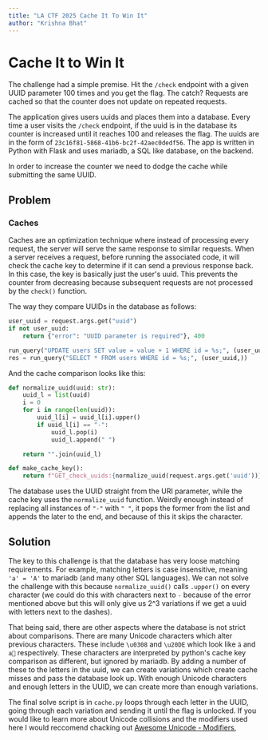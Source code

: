 ```yaml
---
title: "LA CTF 2025 Cache It To Win It"
author: "Krishna Bhat"
---
```


# Cache It to Win It
The challenge had a simple premise. Hit the `/check` endpoint with a given UUID parameter 100 times and you get the flag. The catch? Requests are cached so that the counter does not update on repeated requests. 

The application gives users uuids and places them into a database. Every time a user visits the `/check` endpoint, if the uuid is in the database its counter is increased until it reaches 100 and releases the flag. The uuids are in the form of `23c16f81-5868-41b6-bc2f-42aec0dedf56`. The app is written in Python with Flask and uses mariadb, a SQL like database, on the backend. 

In order to increase the counter we need to dodge the cache while submitting the same UUID.

## Problem
### Caches
Caches are an optimization technique where instead of processing every request, the server will serve the same response to similar requests. When a server receives a request, before running the associated code, it will check the cache key to determine if it can send a previous response back. In this case, the key is basically just the user's uuid. This prevents the counter from decreasing because subsequent requests are not processed by the `check()` function. 


The way they compare UUIDs in the database as follows:
```python
user_uuid = request.args.get("uuid")
if not user_uuid:
    return {"error": "UUID parameter is required"}, 400

run_query("UPDATE users SET value = value + 1 WHERE id = %s;", (user_uuid,))
res = run_query("SELECT * FROM users WHERE id = %s;", (user_uuid,))
```
And the cache comparison looks like this:
```python
def normalize_uuid(uuid: str):
    uuid_l = list(uuid)
    i = 0
    for i in range(len(uuid)):
        uuid_l[i] = uuid_l[i].upper()
        if uuid_l[i] == "-":
            uuid_l.pop(i)
            uuid_l.append(" ")

    return "".join(uuid_l)

def make_cache_key():
    return f"GET_check_uuids:{normalize_uuid(request.args.get('uuid'))}"[:64]  # prevent spammers from filling redis cache
```

The database uses the UUID straight from the URI parameter, while the cache key uses the `normalize_uuid` function.
Weirdly enough instead of replacing all instances of `"-"` with `" "`, it pops the former from the list and appends the later to the end, and because of this it skips the character. 

## Solution
The key to this challenge is that the database has very loose matching requirements. For example, matching letters is case insensitive, meaning `'a' = 'A'` to mariadb (and many other SQL languages). We can not solve the challenge with this because `normalize_uuid()` calls `.upper()` on every character (we could do this with characters next to `-` because of the error mentioned above but this will only give us 2^3 variations if we get a uuid with letters next to the dashes). 

That being said, there are other aspects where the database is not strict about comparisons. There are many Unicode characters which alter previous characters. These include `\u0308` and `\u20DE` which look like `ä` and `a⃞` respectively. These characters are interpreted by python's cache key comparison as different, but ignored by mariadb. By adding a number of these to the letters in the uuid, we can create variations which create cache misses and pass the database look up. With enough Unicode characters and enough letters in the UUID, we can create more than enough variations.

The final solve script is in `cache.py` loops through each letter in the UUID, going through each variation and sending it until the flag is unlocked. If you would like to learn more about Unicode collisions and the modifiers used here I would reccomend chacking out [Awesome Unicode - Modifiers](https://github.com/jagracey/Awesome-Unicode?tab=readme-ov-file#modifiers),
